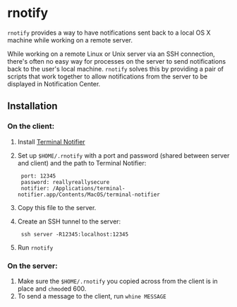 # rnotify

`rnotify` provides a way to have notifications sent back to a local
OS X machine while working on a remote server.

While working on a remote Linux or Unix server via an SSH connection,
there's often no easy way for processes on the server to send
notifications back to the user's local machine.  `rnotify` solves
this by providing a pair of scripts that work together to allow
notifications from the server to be displayed in Notification Center.

## Installation

### On the client:

1. Install [Terminal Notifier](https://github.com/alloy/terminal-notifier)
2. Set up `$HOME/.rnotify` with a port and password (shared between
   server and client) and the path to Terminal Notifier:

        port: 12345
        password: reallyreallysecure
        notifier: /Applications/terminal-notifier.app/Contents/MacOS/terminal-notifier

3. Copy this file to the server.

4. Create an SSH tunnel to the server:

        ssh server -R12345:localhost:12345

5. Run `rnotify`

### On the server:

1. Make sure the `$HOME/.rnotify` you copied across from the client is
   in place and `chmod`ed 600.
2. To send a message to the client, run `whine MESSAGE`

